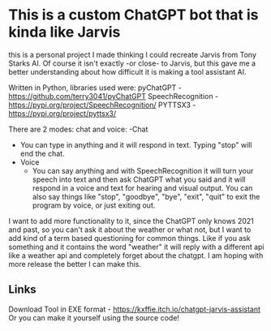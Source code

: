 # This is a custom ChatGPT bot that is kinda like Jarvis

this is a personal project I made thinking I could recreate Jarvis from Tony Starks AI. Of course it isn't exactly -or close- to Jarvis, but this gave me a better understanding about how difficult it is making a tool assistant AI.

Written in Python, libraries used were:
pyChatGPT - https://github.com/terry3041/pyChatGPT
SpeechRecognition - https://pypi.org/project/SpeechRecognition/
PYTTSX3 - https://pypi.org/project/pyttsx3/

There are 2 modes: chat and voice:
 -Chat
   - You can type in anything and it will respond in text. Typing "stop" will end the chat.
 - Voice
   - You can say anything and with SpeechRecognition it will turn your speech into text and then ask ChatGPT what you said and it will respond in a voice and text for hearing and visual output. You can also say things like "stop", "goodbye", "bye", "exit", "quit" to exit the program by voice, or just exiting out.
   
I want to add more functionality to it, since the ChatGPT only knows 2021 and past, so you can't ask it about the weather or what not, but I want to add kind of a term based questioning for common things. Like if you ask something and it contains the word "weather" it will reply with a different api like a weather api and completely forget about the chatgpt. I am hoping with more release the better I can make this.

## Links

Download Tool in EXE format - https://kxffie.itch.io/chatgpt-jarvis-assistant
Or you can make it yourself using the source code!
